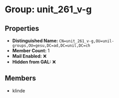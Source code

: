 # Group: unit_261_v-g

## Properties

- **Distinguished Name:** `CN=unit_261_v-g,OU=unil-groups,OU=gesu,DC=ad,DC=unil,DC=ch`
- **Member Count:** 1
- **Mail Enabled:** ❌
- **Hidden from GAL:** ❌

## Members

- klinde
